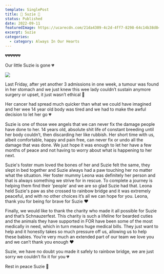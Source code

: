 ```yaml
---
template: SinglePost
title: 🌈 Suzie 🌈
status: Published
date: 2022-09-11
featuredImage: https://ucarecdn.com/21da4309-4c2d-4ff7-8298-64c14b38d843/-/crop/1536x828/0,116/-/preview/
excerpt: Suzie
categories:
  - category: Always In Our Hearts
---
```

💔💔💔💔💔💔

Our little Suzie is gone 💔

![](https://ucarecdn.com/04519b35-c930-4a54-adbf-50530722642f/)

Last Friday, after yet another 3 admissions in one week, a tumour was found in her stomach and we just knew this wee lady couldn’t sustain anymore surgery or upset, it just wasn’t ethical 🥺

Her cancer had spread much quicker than what we could have imagined and her wee 14 year old body was tired and we had to make the awful decision to let her go 💔

Suzie is one of those wee angels that we can never fix the damage people have done to her. 14 years old, absolute shit life of constant breeding until her body couldn’t, then discarding her like rubbish. Her short time with us, albeit comfortable, happy and pain free, can never fix or undo all the damage that was done. We just hope it was enough to let her have a few months of peace and not having to worry about what is happening to her next.

Suzie's foster mum loved the bones of her and Suzie felt the same, they slept in bed together and Suzie always had a paw touching her no matter what the situation. Her foster mummy Leona was definitely her person and that is always something we strive for in rescue. To complete a journey is helping them find their ‘people’ and we are so glad Suzie had that. Leona held Suzie's paw as she crossed to rainbow bridge and it was extremely peaceful, and with no other choices it’s all we can hope for you. Leona, thank you for being for brave for Suzie ❤️

Finally, we would like to thank the charity who made it all possible for Suzie and that’s Schnauzerfest. This charity is such a lifeline for bearded cuties and the animals they have supported in FOR have been some of the most medically in need, which in turn means huge medical bills. They just want to help and it honestly takes so much pressure off us, allowing us to help these babies. You’re very much an extended part of our team we love you and we can’t thank you enough ❤️

Suzie, we have no doubt you made it safely to rainbow bridge, we are just sorry we couldn’t fix it for you 💔

Rest in peace Suzie 🌈

![]()